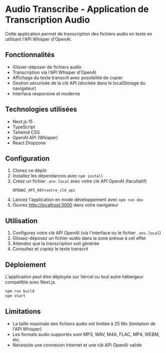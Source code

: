 # Audio Transcribe - Application de Transcription Audio

Cette application permet de transcription des fichiers audio en texte en utilisant l'API Whisper d'OpenAI.

## Fonctionnalités

- Glisser-déposer de fichiers audio
- Transcription via l'API Whisper d'OpenAI
- Affichage du texte transcrit avec possibilité de copier
- Gestion sécurisée de la clé API (stockée dans le localStorage du navigateur)
- Interface responsive et moderne

## Technologies utilisées

- Next.js 15
- TypeScript
- Tailwind CSS
- OpenAI API (Whisper)
- React Dropzone

## Configuration

1. Clonez ce dépôt
2. Installez les dépendances avec `npm install`
3. Créez un fichier `.env.local` avec votre clé API OpenAI (facultatif)
   ```
   OPENAI_API_KEY=votre_clé_api
   ```
4. Lancez l'application en mode développement avec `npm run dev`
5. Ouvrez [http://localhost:3000](http://localhost:3000) dans votre navigateur

## Utilisation

1. Configurez votre clé API OpenAI (via l'interface ou le fichier `.env.local`)
2. Glissez-déposez un fichier audio dans la zone prévue à cet effet
3. Attendez que la transcription soit générée
4. Consultez et copiez le texte transcrit

## Déploiement

L'application peut être déployée sur Vercel ou tout autre hébergeur compatible avec Next.js.

```bash
npm run build
npm start
```

## Limitations

- La taille maximale des fichiers audio est limitée à 25 Mo (limitation de l'API Whisper)
- Les formats audio supportés sont MP3, WAV, M4A, FLAC, MP4, WEBM, etc.
- Nécessite une connexion Internet et une clé API OpenAI valide
